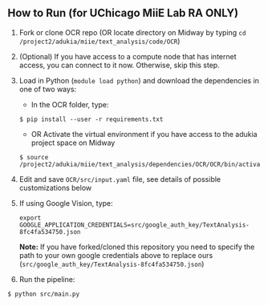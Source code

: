 ## How to Run (for UChicago MiiE Lab RA ONLY) 

1. Fork or clone OCR repo (OR locate directory on Midway by typing `cd /project2/adukia/miie/text_analysis/code/OCR`)
2. (Optional) If you have access to a compute node that has internet access, you can connect to it now. Otherwise, skip this step.
3. Load in Python (`module load python`) and download the dependencies in one of two ways:
    - In the OCR folder, type:
    ```
    $ pip install --user -r requirements.txt
    ```
    - OR Activate the virtual environment if you have access to the adukia project space on Midway
    ```
    $ source /project2/adukia/miie/text_analysis/dependencies/OCR/OCR/bin/activate
    ```
3. Edit and save `OCR/src/input.yaml` file, see details of possible customizations below
4. If using Google Vision, type:
   ```
   export GOOGLE_APPLICATION_CREDENTIALS=src/google_auth_key/TextAnalysis-8fc4fa534750.json
   ```
   **Note:** If you have forked/cloned this repository you need to specify the path to your own google credentials above to replace ours (`src/google_auth_key/TextAnalysis-8fc4fa534750.json`)

5. Run the pipeline:
  ```
  $ python src/main.py
  ```

